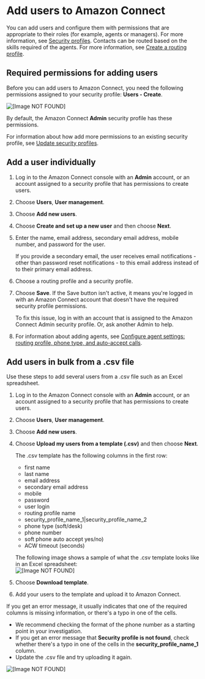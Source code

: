 # Add users to Amazon Connect<a name="user-management"></a>

You can add users and configure them with permissions that are appropriate to their roles \(for example, agents or managers\)\. For more information, see [Security profiles](connect-security-profiles.md)\. Contacts can be routed based on the skills required of the agents\. For more information, see [Create a routing profile](routing-profiles.md)\.

## Required permissions for adding users<a name="required-permissions-add-user"></a>

Before you can add users to Amazon Connect, you need the following permissions assigned to your security profile: **Users \- Create**\.

![\[Image NOT FOUND\]](http://docs.aws.amazon.com/connect/latest/adminguide/images/security-profile-create-user-accounts.png)

By default, the Amazon Connect **Admin** security profile has these permissions\.

For information about how add more permissions to an existing security profile, see [Update security profiles](update-security-profiles.md)\.

## Add a user individually<a name="add-a-user"></a>

1. Log in to the Amazon Connect console with an **Admin** account, or an account assigned to a security profile that has permissions to create users\.

1. Choose **Users**, **User management**\.

1. Choose **Add new users**\.

1. Choose **Create and set up a new user** and then choose **Next**\.

1. Enter the name, email address, secondary email address, mobile number, and password for the user\.

   If you provide a secondary email, the user receives email notifications \- other than password reset notifications \- to this email address instead of to their primary email address\.

1. Choose a routing profile and a security profile\.

1. Choose **Save**\. If the Save button isn't active, it means you're logged in with an Amazon Connect account that doesn't have the required security profile permissions\. 

   To fix this issue, log in with an account that is assigned to the Amazon Connect Admin security profile\. Or, ask another Admin to help\. 

1. For information about adding agents, see [Configure agent settings: routing profile, phone type, and auto\-accept calls](configure-agents.md)\. 

## Add users in bulk from a \.csv file<a name="add-users-in-bulk"></a>

Use these steps to add several users from a \.csv file such as an Excel spreadsheet\.

1. Log in to the Amazon Connect console with an **Admin** account, or an account assigned to a security profile that has permissions to create users\.

1. Choose **Users**, **User management**\.

1. Choose **Add new users**\.

1. Choose **Upload my users from a template \(\.csv\)** and then choose **Next**\.

   The \.csv template has the following columns in the first row:
   + first name
   + last name
   + email address
   + secondary email address
   + mobile
   + password
   + user login
   + routing profile name
   + security\_profile\_name\_1\|security\_profile\_name\_2
   + phone type \(soft/desk\)
   + phone number
   + soft phone auto accept yes/no\)
   + ACW timeout \(seconds\)

   The following image shows a sample of what the \.csv template looks like in an Excel spreadsheet:  
![\[Image NOT FOUND\]](http://docs.aws.amazon.com/connect/latest/adminguide/images/add-bulk-users.png)

1. Choose **Download template**\. 

1. Add your users to the template and upload it to Amazon Connect\.

If you get an error message, it usually indicates that one of the required columns is missing information, or there's a typo in one of the cells\. 
+ We recommend checking the format of the phone number as a starting point in your investigation\.
+ If you get an error message that **Security profile is not found**, check whether there's a typo in one of the cells in the **security\_profile\_name\_1** column\.
+ Update the \.csv file and try uploading it again\.

![\[Image NOT FOUND\]](http://docs.aws.amazon.com/connect/latest/adminguide/images/error-message-uploaded-csv-file.png)